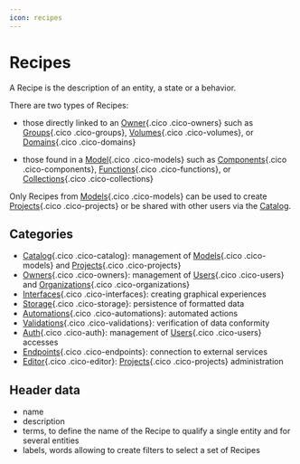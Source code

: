```yaml
---
icon: recipes
---
```

# Recipes

A Recipe is the description of an entity, a state or a behavior.

There are two types of Recipes:

- those directly linked to an [Owner](/concepts/owners/){.cico .cico-owners} such as [Groups](/concepts/auth/groups/){.cico .cico-groups}, [Volumes](/concepts/storage/volumes/){.cico .cico-volumes}, or [Domains](/concepts/endpoints/domains/){.cico .cico-domains}

- those found in a [Model](/concepts/catalog/models/){.cico .cico-models} such as [Components](/concepts/interfaces/components/){.cico .cico-components}, [Functions](/concepts/automations/functions/){.cico .cico-functions}, or [Collections](/concepts/storage/collections/){.cico .cico-collections}

Only Recipes from [Models](/concepts/catalog/models/){.cico .cico-models} can be used to create [Projects](/concepts/catalog/projects/){.cico .cico-projects} or be shared with other users via the [Catalog](/cloud/catalog/).

## Categories
- [Catalog](/concepts/catalog/){.cico .cico-catalog}: management of [Models](/concepts/catalog/models/){.cico .cico-models} and [Projects](/concepts/catalog/projects/){.cico .cico-projects}
- [Owners](/concepts/owners/){.cico .cico-owners}: management of [Users](/concepts/owners/users/){.cico .cico-users} and [Organizations](/concepts/owners/organizations/){.cico .cico-organizations}
- [Interfaces](/concepts/interfaces/){.cico .cico-interfaces}: creating graphical experiences
- [Storage](/concepts/storage/){.cico .cico-storage}: persistence of formatted data
- [Automations](/concepts/automations/){.cico .cico-automations}: automated actions
- [Validations](/concepts/validations/){.cico .cico-validations}: verification of data conformity
- [Auth](/concepts/auth/){.cico .cico-auth}: management of [Users](/concepts/owners/users/){.cico .cico-users} accesses
- [Endpoints](/concepts/endpoints/){.cico .cico-endpoints}: connection to external services
- [Editor](/concepts/editor/){.cico .cico-editor}: [Projects](/concepts/catalog/projects/){.cico .cico-projects} administration

## Header data
- name
- description
- terms, to define the name of the Recipe to qualify a single entity and for several entities
- labels, words allowing to create filters to select a set of Recipes

